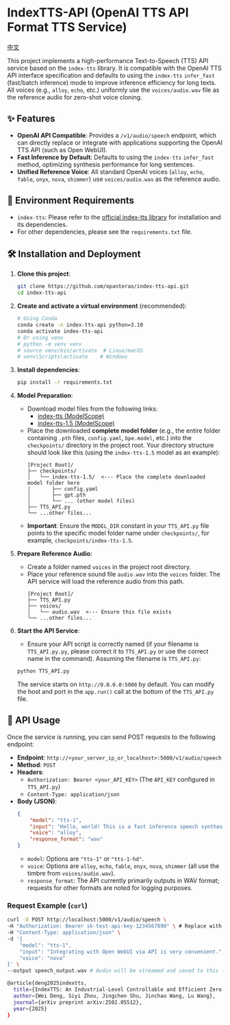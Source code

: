 # IndexTTS-API (OpenAI TTS API Format TTS Service)

[中文](https://github.com/opanterao/index-tts-api/blob/main/README(cn-zh).md)

This project implements a high-performance Text-to-Speech (TTS) API service based on the `index-tts` library. It is compatible with the OpenAI TTS API interface specification and defaults to using the `index-tts` `infer_fast` (fast/batch inference) mode to improve inference efficiency for long texts. All voices (e.g., `alloy`, `echo`, etc.) uniformly use the `voices/audio.wav` file as the reference audio for zero-shot voice cloning.

## ✨ Features

* **OpenAI API Compatible**: Provides a `/v1/audio/speech` endpoint, which can directly replace or integrate with applications supporting the OpenAI TTS API (such as Open WebUI).
* **Fast Inference by Default**: Defaults to using the `index-tts` `infer_fast` method, optimizing synthesis performance for long sentences.
* **Unified Reference Voice**: All standard OpenAI voices (`alloy`, `echo`, `fable`, `onyx`, `nova`, `shimmer`) use `voices/audio.wav` as the reference audio.

## 🚀 Environment Requirements

* `index-tts`: Please refer to the [official index-tts library](https://github.com/index-tts/index-tts) for installation and its dependencies.
* For other dependencies, please see the `requirements.txt` file.

## 🛠️ Installation and Deployment

1.  **Clone this project**:
    ```bash
    git clone https://github.com/opanterao/index-tts-api.git
    cd index-tts-api
    ```

2.  **Create and activate a virtual environment** (recommended):
    ```bash
    # Using Conda
    conda create -n index-tts-api python=3.10
    conda activate index-tts-api
    # Or using venv
    # python -m venv venv
    # source venv/bin/activate  # Linux/macOS
    # venv\Scripts\activate    # Windows
    ```

3.  **Install dependencies**:
    ```bash
    pip install -r requirements.txt
    ```

4.  **Model Preparation**:
    * Download model files from the following links:
        * [index-tts (ModelScope)](https://modelscope.cn/models/IndexTeam/Index-TTS)
        * [index-tts-1.5 (ModelScope)](https://modelscope.cn/models/IndexTeam/IndexTTS-1.5)
    * Place the downloaded **complete model folder** (e.g., the entire folder containing `.pth` files, `config.yaml`, `bpe.model`, etc.) into the `checkpoints/` directory in the project root.
        Your directory structure should look like this (using the `index-tts-1.5` model as an example):
        ```
        [Project Root]/
        ├── checkpoints/
        │   └── index-tts-1.5/  <--- Place the complete downloaded model folder here
        │       ├── config.yaml
        │       ├── gpt.pth
        │       └── ... (other model files)
        ├── TTS_API.py
        └── ...other files...
        ```
    * **Important**: Ensure the `MODEL_DIR` constant in your `TTS_API.py` file points to the specific model folder name under `checkpoints/`, for example, `checkpoints/index-tts-1.5`.

5.  **Prepare Reference Audio**:
    * Create a folder named `voices` in the project root directory.
    * Place your reference sound file `audio.wav` into the `voices` folder. The API service will load the reference audio from this path.
        ```
        [Project Root]/
        ├── TTS_API.py
        ├── voices/
        │   └── audio.wav  <--- Ensure this file exists
        └── ...other files...
        ```

6.  **Start the API Service**:
    * Ensure your API script is correctly named (if your filename is `TTS_API.py.py`, please correct it to `TTS_API.py` or use the correct name in the command). Assuming the filename is `TTS_API.py`:
    ```bash
    python TTS_API.py
    ```
    The service starts on `http://0.0.0.0:5000` by default. You can modify the host and port in the `app.run()` call at the bottom of the `TTS_API.py` file.

## 📡 API Usage

Once the service is running, you can send POST requests to the following endpoint:

* **Endpoint**: `http://<your_server_ip_or_localhost>:5000/v1/audio/speech`
* **Method**: `POST`
* **Headers**:
    * `Authorization: Bearer <your_API_KEY>` (The `API_KEY` configured in `TTS_API.py`)
    * `Content-Type: application/json`
* **Body (JSON)**:
    ```json
    {
        "model": "tts-1",
        "input": "Hello, world! This is a fast inference speech synthesis service provided by IndexTTS.",
        "voice": "alloy",
        "response_format": "wav"
    }
    ```
    * `model`: Options are `"tts-1"` or `"tts-1-hd"`.
    * `voice`: Options are `alloy`, `echo`, `fable`, `onyx`, `nova`, `shimmer` (all use the timbre from `voices/audio.wav`).
    * `response_format`: The API currently primarily outputs in WAV format; requests for other formats are noted for logging purposes.

### Request Example (`curl`)

```bash
curl -X POST http://localhost:5000/v1/audio/speech \
-H "Authorization: Bearer sk-test-api-key-1234567890" \ # Replace with your API Key
-H "Content-Type: application/json" \
-d '{
    "model": "tts-1",
    "input": "Integrating with Open WebUI via API is very convenient.",
    "voice": "nova"
}' \
--output speech_output.wav # Audio will be streamed and saved to this file

@article{deng2025indextts,
  title={IndexTTS: An Industrial-Level Controllable and Efficient Zero-Shot Text-To-Speech System},
  author={Wei Deng, Siyi Zhou, Jingchen Shu, Jinchao Wang, Lu Wang},
  journal={arXiv preprint arXiv:2502.05512},
  year={2025}
}
